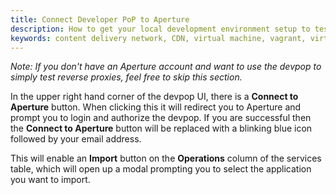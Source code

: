 ```yaml
---
title: Connect Developer PoP to Aperture
description: How to get your local development environment setup to test Section CDN on your local machine.
keywords: content delivery network, CDN, virtual machine, vagrant, virtualbox, git, cli, local development, local machine, staging environment, developer pop
---
```


*Note: If you don't have an Aperture account and want to use the devpop to simply test reverse proxies, feel free to skip this section.*

In the upper right hand corner of the devpop UI, there is a **Connect to Aperture** button. When clicking this it will redirect you to Aperture and prompt you to login and authorize the devpop. If you are successful then the **Connect to Aperture** button will be replaced with a blinking blue icon followed by your email address.

This will enable an **Import** button on the **Operations** column of the services table, which will open up a modal prompting you to select the application you want to import.
